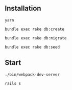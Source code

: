
## Installation
`yarn`

`bundle exec rake db:create`

`bundle exec rake db:migrate`

`bundle exec rake db:seed`

## Start
`./bin/webpack-dev-server`

`rails s`
